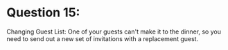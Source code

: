# Question 15: 
Changing Guest List: One of your guests can't make it to the dinner, so you need to send out a new set of invitations with a replacement guest.
